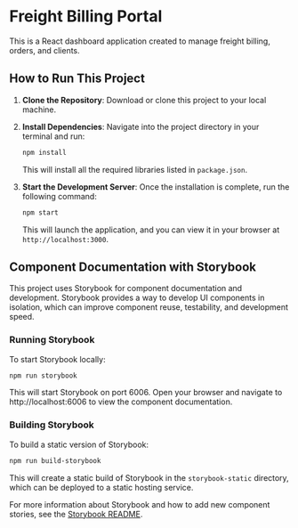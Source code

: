 # Freight Billing Portal

This is a React dashboard application created to manage freight billing, orders, and clients.

## How to Run This Project

1.  **Clone the Repository**:
    Download or clone this project to your local machine.

2.  **Install Dependencies**:
    Navigate into the project directory in your terminal and run:
    ```bash
    npm install
    ```
    This will install all the required libraries listed in `package.json`.

3.  **Start the Development Server**:
    Once the installation is complete, run the following command:
    ```bash
    npm start
    ```
    This will launch the application, and you can view it in your browser at `http://localhost:3000`.

## Component Documentation with Storybook

This project uses Storybook for component documentation and development. Storybook provides a way to develop UI components in isolation, which can improve component reuse, testability, and development speed.

### Running Storybook

To start Storybook locally:

```bash
npm run storybook
```

This will start Storybook on port 6006. Open your browser and navigate to http://localhost:6006 to view the component documentation.

### Building Storybook

To build a static version of Storybook:

```bash
npm run build-storybook
```

This will create a static build of Storybook in the `storybook-static` directory, which can be deployed to a static hosting service.

For more information about Storybook and how to add new component stories, see the [Storybook README](.storybook/README.md).
